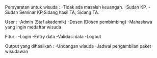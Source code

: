 Persyaratan untuk wisuda :
  -Tidak ada masalah keuangan.
  -Sudah KP.
  -Sudah Seminar KP,Sidang hasil TA, Sidang TA.
  
User :
  -Admin (Staf akademik)
  -Dosen (Dosen pembimbing)
  -Mahasiswa yang ingin medaftar wisuda
 
Fitur :
  -Login
  -Entry data
  -Validasi data
  -Logout
  
Output yang dihasilkan :
  -Undangan wisuda
  -Jadwal pengambilan paket wisudawan

